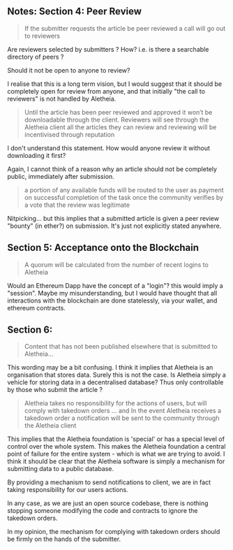 ## Notes: Section 4: Peer Review

> If the submitter requests the article be peer reviewed a call will go out to reviewers

Are reviewers selected by submitters ? How? i.e. is there a searchable directory of peers ?

Should it not be open to anyone to review? 

I realise that this is a long term vision, but I would suggest that it should be completely open for review from anyone, and that initially "the call to reviewers" is not handled by Aletheia.

> Until the article has been peer reviewed and approved it won’t be downloadable through the client. Reviewers will see through the Aletheia client all the articles they can review and reviewing will be incentivised through reputation 

I don't understand this statement. How would anyone review it without downloading it first?

Again, I cannot think of a reason why an article should not be completely public, immediately after submission. 

> a portion of any available funds will be routed to the user as payment on successful completion of the task once the community verifies by a vote that the review was legitimate

Nitpicking... but this implies that a submitted article is given a peer review "bounty" (in ether?) on submission. It's just not explicitly stated anywhere.

## Section 5: Acceptance onto the Blockchain

> A quorum will be calculated from the number of recent logins to Aletheia

Would an Ethereum Dapp have the concept of a "login"? this would imply a "session". Maybe my misunderstanding, but I would have thought that all interactions with the blockchain are done statelessly, via your wallet, and ethereum contracts.

## Section 6: 

> Content that has not been published elsewhere that is submitted to Aletheia...

This wording may be a bit confusing. I think it implies that Aletheia is an organisation that stores data. Surely this is not the case. Is Aletheia simply a vehicle for storing data in a decentralised database? Thus only controllable by those who submit the article ?

> Aletheia takes no responsibility for the actions of users, but will comply with takedown orders ...
and
> In the event Aletheia receives a takedown order a notification will be sent to the community through the Aletheia client

This implies that the Aletheia foundation is 'special' or has a special level of control over the whole system. This makes the Aletheia foundation a central point of failure for the entire system - which is what we are trying to avoid. I think it should be clear that the Aletheia software is simply a mechanism for submitting data to a public database.

By providing a mechanism to send notifications to client, we are in fact taking responsibility for our users actions.

In any case, as we are just an open source codebase, there is nothing stopping someone modifying the code and contracts to ignore the takedown orders.

In my opinion, the mechanism for complying with takedown orders should be firmly on the hands of the submitter.


